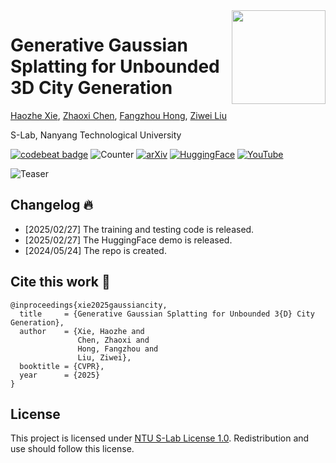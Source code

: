 <img src="https://www.infinitescript.com/projects/GaussianCity/GaussianCity-Logo.webp" height="150px" align="right">

# Generative Gaussian Splatting for Unbounded 3D City Generation

[Haozhe Xie](https://haozhexie.com/about), [Zhaoxi Chen](https://frozenburning.github.io/), [Fangzhou Hong](https://hongfz16.github.io/), [Ziwei Liu](https://liuziwei7.github.io/)

S-Lab, Nanyang Technological University

[![codebeat badge](https://codebeat.co/badges/652ea895-6855-4488-a4f6-ba8d1e2f83a1)](https://codebeat.co/projects/github-com-hzxie-gaussiancity-master)
![Counter](https://api.infinitescript.com/badgen/count?name=hzxie/GaussianCity)
[![arXiv](https://img.shields.io/badge/arXiv-2406.06526-b31b1b.svg)](https://arxiv.org/abs/2406.06526)
[![HuggingFace](https://img.shields.io/badge/%F0%9F%A4%97-Hugging%20Face-orange)](https://huggingface.co/spaces/hzxie/gaussian-city)
[![YouTube](https://img.shields.io/badge/Spotlight%20Video-%23FF0000.svg?logo=YouTube&logoColor=white)](https://youtu.be/anDwIXlfjUA)

![Teaser](https://www.infinitescript.com/projects/GaussianCity/GaussianCity-Teaser.webp)

## Changelog 🔥

- [2025/02/27] The training and testing code is released.
- [2025/02/27] The HuggingFace demo is released.
- [2024/05/24] The repo is created.

## Cite this work 📝

```
@inproceedings{xie2025gaussiancity,
  title     = {Generative Gaussian Splatting for Unbounded 3{D} City Generation},
  author    = {Xie, Haozhe and 
               Chen, Zhaoxi and 
               Hong, Fangzhou and 
               Liu, Ziwei},
  booktitle = {CVPR},
  year      = {2025}
}
```

## License

This project is licensed under [NTU S-Lab License 1.0](https://github.com/hzxie/GaussianCity/blob/master/LICENSE). Redistribution and use should follow this license.

